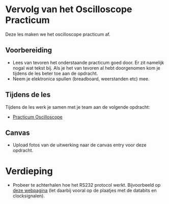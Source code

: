 # Vervolg van het Oscilloscope Practicum

Deze les maken we het oscilloscope practicum af.

## Voorbereiding

- Lees van tevoren het onderstaande practicum goed door. Er zit namelijk nogal wat tekst bij. Als je het van tevoren al hebt doorgenomen kom je tijdens de les beter toe aan de opdracht.
- Neem je elektronica spullen (breadboard, weerstanden etc) mee.

## Tijdens de les

Tijdens de les werk je samen met je team aan de volgende opdracht:

- [Practicum Oscilloscope](../../hardware-interfacing/basis-elektronica/oscilloscope/README.md) 

## Canvas

- Upload fotos van de uitwerking naar de canvas entry voor deze opdracht.

# Verdieping

- Probeer te achterhalen hoe het RS232 protocol werkt. Bijvoorbeeld op [deze webpagina](https://circuitdigest.com/article/rs232-serial-communication-protocol-basics-specifications) (let daarbij vooral op de plaatjes met de databits en clocksignalen).
